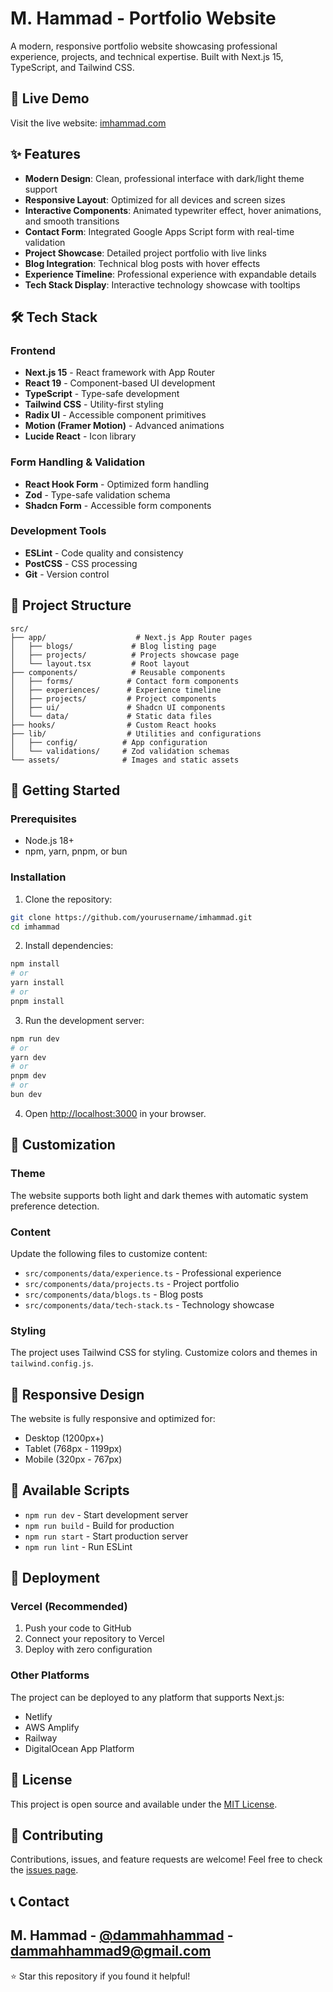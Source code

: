 # M. Hammad - Portfolio Website

A modern, responsive portfolio website showcasing professional experience, projects, and technical expertise. Built with Next.js 15, TypeScript, and Tailwind CSS.

## 🚀 Live Demo

Visit the live website: [imhammad.com](https://imhammad.com)

## ✨ Features

- **Modern Design**: Clean, professional interface with dark/light theme support
- **Responsive Layout**: Optimized for all devices and screen sizes
- **Interactive Components**: Animated typewriter effect, hover animations, and smooth transitions
- **Contact Form**: Integrated Google Apps Script form with real-time validation
- **Project Showcase**: Detailed project portfolio with live links
- **Blog Integration**: Technical blog posts with hover effects
- **Experience Timeline**: Professional experience with expandable details
- **Tech Stack Display**: Interactive technology showcase with tooltips

## 🛠️ Tech Stack

### Frontend
- **Next.js 15** - React framework with App Router
- **React 19** - Component-based UI development
- **TypeScript** - Type-safe development
- **Tailwind CSS** - Utility-first styling
- **Radix UI** - Accessible component primitives
- **Motion (Framer Motion)** - Advanced animations
- **Lucide React** - Icon library

### Form Handling & Validation
- **React Hook Form** - Optimized form handling
- **Zod** - Type-safe validation schema
- **Shadcn Form** - Accessible form components

### Development Tools
- **ESLint** - Code quality and consistency
- **PostCSS** - CSS processing
- **Git** - Version control

## 📁 Project Structure

```
src/
├── app/                    # Next.js App Router pages
│   ├── blogs/             # Blog listing page
│   ├── projects/          # Projects showcase page
│   └── layout.tsx         # Root layout
├── components/            # Reusable components
│   ├── forms/            # Contact form components
│   ├── experiences/      # Experience timeline
│   ├── projects/         # Project components
│   ├── ui/               # Shadcn UI components
│   └── data/             # Static data files
├── hooks/                # Custom React hooks
├── lib/                  # Utilities and configurations
│   ├── config/          # App configuration
│   └── validations/     # Zod validation schemas
└── assets/              # Images and static assets
```

## 🚀 Getting Started

### Prerequisites
- Node.js 18+ 
- npm, yarn, pnpm, or bun

### Installation

1. Clone the repository:
```bash
git clone https://github.com/yourusername/imhammad.git
cd imhammad
```

2. Install dependencies:
```bash
npm install
# or
yarn install
# or
pnpm install
```

3. Run the development server:
```bash
npm run dev
# or
yarn dev
# or
pnpm dev
# or
bun dev
```

4. Open [http://localhost:3000](http://localhost:3000) in your browser.

## 🎨 Customization

### Theme
The website supports both light and dark themes with automatic system preference detection.

### Content
Update the following files to customize content:
- `src/components/data/experience.ts` - Professional experience
- `src/components/data/projects.ts` - Project portfolio
- `src/components/data/blogs.ts` - Blog posts
- `src/components/data/tech-stack.ts` - Technology showcase

### Styling
The project uses Tailwind CSS for styling. Customize colors and themes in `tailwind.config.js`.

## 📱 Responsive Design

The website is fully responsive and optimized for:
- Desktop (1200px+)
- Tablet (768px - 1199px)
- Mobile (320px - 767px)

## 🔧 Available Scripts

- `npm run dev` - Start development server
- `npm run build` - Build for production
- `npm run start` - Start production server
- `npm run lint` - Run ESLint

## 🚀 Deployment

### Vercel (Recommended)
1. Push your code to GitHub
2. Connect your repository to Vercel
3. Deploy with zero configuration

### Other Platforms
The project can be deployed to any platform that supports Next.js:
- Netlify
- AWS Amplify
- Railway
- DigitalOcean App Platform

## 📄 License

This project is open source and available under the [MIT License](LICENSE).

## 🤝 Contributing

Contributions, issues, and feature requests are welcome! Feel free to check the [issues page](https://github.com/yourusername/imhammad/issues).

## 📞 Contact

M. Hammad - [@dammahhammad](https://www.linkedin.com/in/dammahhammad/) - dammahhammad9@gmail.com
---

⭐ Star this repository if you found it helpful!

